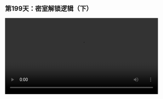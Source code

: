 ## 第199天：密室解锁逻辑（下）

<video width="100%" controls controlslist="nodownload nofullscreen noremoteplayback" disablePictureInPicture>
  <source src="https://api.keepwork.com/ts-storage/siteFiles/20944/raw#1628702116967session199 密室解锁逻辑（下）.webm" type="video/webm">
  <source src="https://api.keepwork.com/ts-storage/siteFiles/20945/raw#1628702135319session199 密室解锁逻辑（下）_small.mp4" type="video/mp4" />
   
  你的浏览器不支持播放
</video>

<style>
video::-webkit-media-controls-fullscreen-button {
    display: none;
}
</style>

### 字幕

这个展厅其实可以看成是一个密室，压力板可以看成是十二个机关。
首先每个机关都会发送/sendevent see消息，十二个机关，后面是从1到12十二个参数。
我们按Shift+左键打掉这里，来到地下。
可以看到在地下，我隐藏了一个代码方块，我来解释一下这个代码方块的逻辑。
首先photoCount代表的是机关的数量，也就是相册的数量，是12。
x,y,z代表最后这个压力板的坐标。
我们首先在代码方块被加载时设置这个位置为0，也就是当世界加载时，没有这个压力板。
这里我们注册了see事件，每次用户踩压力板，代码方块都会收到一个消息。
消息的输入msg为字符串，可能是1到12，我们用tonumber将字符串转成数字。
photos是一个数组，开始为空，每收到一个消息，我们会把数组中对应的从1到12的位置设置为true。
然后我们用一个循环，i从1到photoCount，也就是12，遍历这个数组中从1到12的位置，如果发现任何一个位置不是true，就退出消息处理函数。
否则如果12个位置都标记为true，也就是收到了12次see消息，那么我们就用setBlock函数在x,y,z的位置生成ID为200的压力板，最后再用exit命令退出当前的代码方块，也就是不再接收see消息了。

### 动手练习
